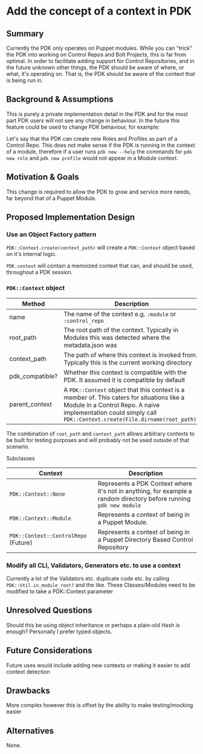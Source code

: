 # Add the concept of a context in PDK

## Summary

Currently the PDK only operates on Puppet modules. While you can "trick" the PDK into working on Control Repos and Bolt Projects, this is far from optimal.
In order to facilitate adding support for Control Repositories, and in the future unknown other things, the PDK should be aware of where, or what, it's operating on.
That is, the PDK should be aware of the context that is being run in.

## Background & Assumptions

This is purely a private implementation detail in the PDK and for the most part PDK users will not see any change in behaviour.
In the future this feature could be used to change PDK behaviour, for example:

Let's say that the PDK can create new Roles and Profiles as part of a Control Repo.  This does not make sense if the PDK is running in the context of a module, therefore if a user runs `pdk new --help` the commands for `pdk new role` and `pdk new profile` would not appear in a Module context.

## Motivation & Goals

This change is required to allow the PDK to grow and service more needs, far beyond that of a Puppet Module.

## Proposed Implementation Design

### Use an Object Factory pattern

`PDK::Context.create(context_path)` will create a `PDK::Context` object based on it's internal logic.

`PDK.context` will contain a memoized context that can, and should be used, throughout a PDK session.

### `PDK::Context` object

| Method | Description |
|--------| ------------|
| name   | The name of the context e.g. `:module` or `:control_repo` |
| root_path | The root path of the context. Typically in Modules this was detected where the metadata.json was |
| context_path | The path of where this context is invoked from. Typically this is the current working directory |
| pdk_compatible? | Whether this context is compatible with the PDK. It assumed it is compatible by default |
| parent_context | A `PDK::Context` object that this context is a member of.  This caters for situations like a Module in a Control Repo. A naive implementation could simply call `PDK::Context.create(File.dirname(root_path))` |

The combination of `root_path` and `context_path` allows arbitrary contexts to be built for testing purposes and will probably not be used outside of that scenario.

Subclasses

| Context | Description |
|--------| ------------|
| `PDK::Context::None` | Represents a PDK Context where it's not in anything, for example a random directory before running `pdk new module` |
| `PDK::Context::Module` | Represents a context of being in a Puppet Module. |
| `PDK::Context::ControlRepo` (Future) | Represents a context of being in a Puppet Directory Based Control Repository |


### Modify all CLI, Validators, Generators etc. to use a context

Currently a lot of the Validators etc. duplicate code etc. by calling `PDK::Util.in_module_root?` and the like.  These Classes/Modules need to be modified to take a PDK::Context parameter

## Unresolved Questions

Should this be using object inheritance or perhaps a plain-old Hash is enough?  Personally I prefer typed objects.

## Future Considerations

Future uses would include adding new contexts or making it easier to add context detection

## Drawbacks

More complex however this is offset by the ability to make testing/mocking easier

## Alternatives

None.
